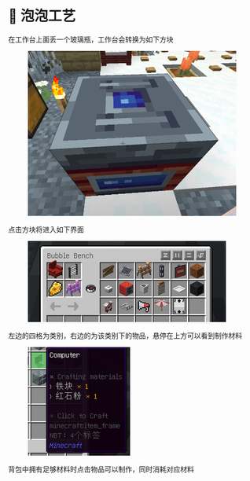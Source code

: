 # 🫧 泡泡工艺

在工作台上面丢一个玻璃瓶，工作台会转换为如下方块

<figure><img src="../.gitbook/assets/image.png" alt=""><figcaption></figcaption></figure>

点击方块将进入如下界面

<figure><img src="../.gitbook/assets/image (1).png" alt=""><figcaption></figcaption></figure>

左边的四格为类别，右边的为该类别下的物品，悬停在上方可以看到制作材料

<figure><img src="../.gitbook/assets/image (2).png" alt=""><figcaption></figcaption></figure>

背包中拥有足够材料时点击物品可以制作，同时消耗对应材料
